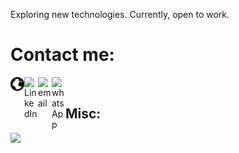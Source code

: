 Exploring new technologies.
Currently, open to work.

# Contact me:

[<img align="left" alt="Website pessoal" width="22px" src="https://raw.githubusercontent.com/iconic/open-iconic/master/svg/globe.svg" />][website]
[<img align="left" alt="LinkedIn" width="22px" src="https://cdn.jsdelivr.net/npm/simple-icons@v3/icons/linkedin.svg" />][linkedin]
[<img align="left" alt="email" width="22px" src="https://cdn.jsdelivr.net/npm/simple-icons@3.13.0/icons/gmail.svg" />][email]
[<img align="left" alt="whatsApp" width="22px" src="https://cdn.jsdelivr.net/npm/simple-icons@3.13.0/icons/whatsapp.svg" />][whatsApp]




[website]: https://www.danielpassy.com/
[linkedin]: https://www.linkedin.com/in/daniel-mattos-passy-671b8a69/
[email]: mailto:daniel.passy@gmail.com
[whatsApp]: https://wa.me/5521997570933/

<br />

## Misc:
<img align="left" src="https://github-readme-stats.vercel.app/api/top-langs/?username=danielpassy&show_icons=true&layout=compact" />
